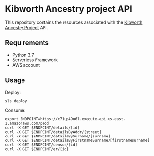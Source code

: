 # Kibworth Ancestry project API

This repository contains the resources associated with the [Kibworth Ancestry Project](http://kibworth-web.s3-website-us-east-1.amazonaws.com/) API.

## Requirements

* Python 3.7
* Serverless Framework
* AWS account

## Usage

Deploy:
```
sls deploy
```
Consume:
```
export ENDPOINT=https://c71up49u6l.execute-api.us-east-1.amazonaws.com/prod
curl -X GET $ENDPOINT/details/[id]
curl -X GET $ENDPOINT/detailsByAddr/[street]
curl -X GET $ENDPOINT/detailsBySurname/[surname]
curl -X GET $ENDPOINT/detailsByFirstnameSurname/[firstnamesurname]
curl -X GET $ENDPOINT/census/[id]
curl -X GET $ENDPOINT/er/[id]
```
